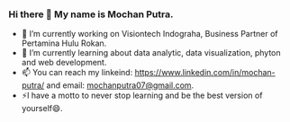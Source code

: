 ### Hi there 👋 My name is Mochan Putra.
 
- 🔭 I’m currently working on Visiontech Indograha, Business Partner of Pertamina Hulu Rokan. 
- 🌱 I’m currently learning about data analytic, data visualization, phyton and web development. 
- 📫 You can reach my linkeind: https://www.linkedin.com/in/mochan-putra/ and email: mochanputra07@gmail.com. 
- ⚡I have a motto to never stop learning and be the best version of yourself😄.


<!--
**mochanputrah/mochanputrah** is a ✨ _special_ ✨ repository because its `README.md` (this file) appears on your GitHub profile.

Here are some ideas to get you started:

- 🔭 I’m currently working on ...
- 🌱 I’m currently learning ...
- 👯 I’m looking to collaborate on ...
- 🤔 I’m looking for help with ...
- 💬 Ask me about ...
- 📫 How to reach me: ...
- 😄 Pronouns: ...
- ⚡ Fun fact: ...

<p align="left">
<a href="https://github.com/mochanputrah">
  <img height="180em" src="https://github-readme-stats-eight-theta.vercel.app/api?username=gilangadhan&show_icons=true&theme=algolia&include_all_commits=true&count_private=true"/>
  <img height="180em" src="https://github-readme-stats-eight-theta.vercel.app/api/top-langs/?username=gilangadhan&layout=compact&langs_count=8&theme=algolia"/>
</a>
</p>
-->
